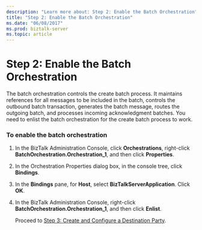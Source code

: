 ```yaml
---
description: "Learn more about: Step 2: Enable the Batch Orchestration"
title: "Step 2: Enable the Batch Orchestration"
ms.date: "06/08/2017"
ms.prod: biztalk-server
ms.topic: article
---
```

# Step 2: Enable the Batch Orchestration
The batch orchestration controls the create batch process. It maintains references for all messages to be included in the batch, controls the outbound batch transaction, generates the batch message, routes the outgoing batch, and processes incoming acknowledgment batches. You need to enlist the batch orchestration for the create batch process to work.  
  
### To enable the batch orchestration  
  
1. In the BizTalk Administration Console, click **Orchestrations**, right-click **BatchOrchestration.Orchestration_1**, and then click **Properties**.  
  
2. In the Orchestration Properties dialog box, in the console tree, click **Bindings**.  
  
3. In the **Bindings** pane, for **Host**, select **BizTalkServerApplication**. Click **OK**.  
  
4. In the BizTalk Administration Console, right-click **BatchOrchestration.Orchestration_1**, and then click **Enlist**.  
  
   Proceed to [Step 3: Create and Configure a Destination Party](../../adapters-and-accelerators/accelerator-hl7/step-3-create-and-configure-a-destination-party.md).
